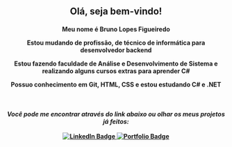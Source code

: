 <h2 align="center"> Olá, seja bem-vindo!</h2>

<h4 align="center">
<p>Meu nome é Bruno Lopes Figueiredo<p/>
<p>Estou mudando de profissão, de técnico de informática para desenvolvedor backend<p/>
<p>Estou fazendo faculdade de Análise e Desenvolvimento de Sistema e realizando alguns cursos extras para aprender C#<p/>
<p>Possuo conhecimento em Git, HTML, CSS e estou estudando C# e .NET<p/>
<h4/>

<br/>

<p align="center">
    <i>Você pode me encontrar através do link abaixo ou olhar os meus projetos já feitos:</i>
    <br/><br/>
    <a href="https://www.linkedin.com/in/bruno-lopes-517585268/">
        <img src="https://img.shields.io/badge/linkedin-%230077B5.svg?style=for-the-badge&logo=linkedin&logoColor=white" alt="LinkedIn Badge" />
    </a>
    <a href=" link ">
        <img src="https://img.shields.io/badge/Portfolio-FF5722?style=for-the-badge&logo=todoist&logoColor=white" alt="Portfolio Badge" />
    </a>
</p>
